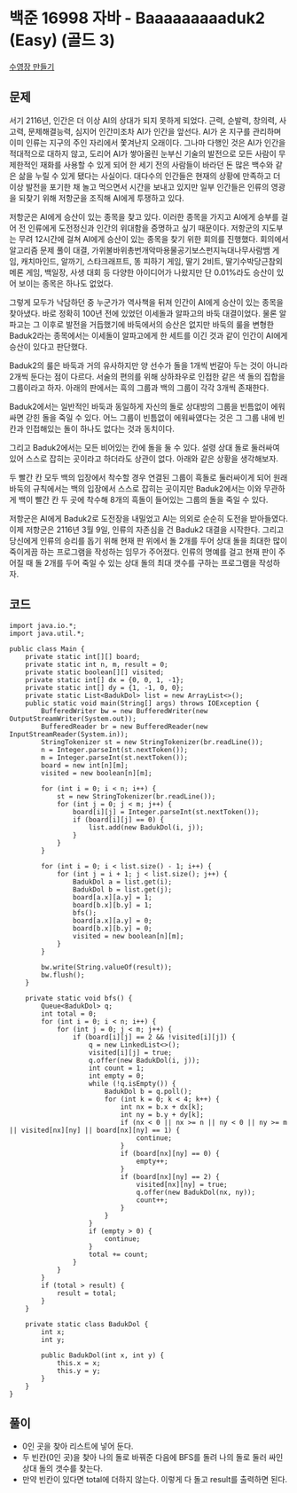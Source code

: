 # 백준 16998 자바 - Baaaaaaaaaduk2 (Easy) (골드 3)

[수영장 만들기](https://www.acmicpc.net/problem/16998)

## 문제

서기 2116년, 인간은 더 이상 AI의 상대가 되지 못하게 되었다. 근력, 순발력, 창의력, 사고력, 문제해결능력, 심지어 인간미조차 AI가 인간을 앞선다. AI가 온 지구를 관리하며 이미 인류는 지구의 주인 자리에서 쫓겨난지 오래이다. 그나마 다행인 것은 AI가 인간을 적대적으로 대하지 않고, 도리어 AI가 쌓아올린 눈부신 기술의 발전으로 모든 사람이 무제한적인 재화를 사용할 수 있게 되어 한 세기 전의 사람들이 바라던 돈 많은 백수와 같은 삶을 누릴 수 있게 됐다는 사실이다. 대다수의 인간들은 현재의 상황에 만족하고 더 이상 발전을 포기한 채 놀고 먹으면서 시간을 보내고 있지만 일부 인간들은 인류의 영광을 되찾기 위해 저항군을 조직해 AI에게 투쟁하고 있다.

저항군은 AI에게 승산이 있는 종목을 찾고 있다. 이러한 종목을 가지고 AI에게 승부를 걸어 전 인류에게 도전정신과 인간의 위대함을 증명하고 싶기 때문이다. 저항군의 지도부는 무려 12시간에 걸쳐 AI에게 승산이 있는 종목을 찾기 위한 회의를 진행했다. 회의에서 알고리즘 문제 풀이 대결, 가위불바위총번개악마용물공기보스펀지늑대나무사람뱀 게임, 캐치마인드, 알까기, 스타크래프트, 똥 피하기 게임, 딸기 2비트, 딸기수박당근참외메론 게임, 백일장, 사생 대회 등 다양한 아이디어가 나왔지만 단 0.01%라도 승산이 있어 보이는 종목은 하나도 없었다.

그렇게 모두가 낙담하던 중 누군가가 역사책을 뒤져 인간이 AI에게 승산이 있는 종목을 찾아냈다. 바로 정확히 100년 전에 있었던 이세돌과 알파고의 바둑 대결이었다. 물론 알파고는 그 이후로 발전을 거듭했기에 바둑에서의 승산은 없지만 바둑의 룰을 변형한 Baduk2라는 종목에서는 이세돌이 알파고에게 한 세트를 이긴 것과 같이 인간이 AI에게 승산이 있다고 판단했다.

Baduk2의 룰은 바둑과 거의 유사하지만 양 선수가 돌을 1개씩 번갈아 두는 것이 아니라 2개씩 둔다는 점이 다르다. 서술의 편의를 위해 상하좌우로 인접한 같은 색 돌의 집합을 그룹이라고 하자. 아래의 판에서는 흑의 그룹과 백의 그룹이 각각 3개씩 존재한다.

 

Baduk2에서는 일반적인 바둑과 동일하게 자신의 돌로 상대방의 그룹을 빈틈없이 에워싸면 갇힌 돌을 죽일 수 있다. 어느 그룹이 빈틈없이 에워싸였다는 것은 그 그룹 내에 빈 칸과 인접해있는 돌이 하나도 없다는 것과 동치이다.


그리고 Baduk2에서는 모든 비어있는 칸에 돌을 둘 수 있다. 설령 상대 돌로 둘러싸여 있어 스스로 잡히는 곳이라고 하더라도 상관이 없다. 아래와 같은 상황을 생각해보자.

 

두 빨간 칸 모두 백의 입장에서 착수할 경우 연결된 그룹이 흑돌로 둘러싸이게 되어 원래 바둑의 규칙에서는 백의 입장에서 스스로 잡히는 곳이지만 Baduk2에서는 이와 무관하게 백이 빨간 칸 두 곳에 착수해 8개의 흑돌이 들어있는 그룹의 돌을 죽일 수 있다.

저항군은 AI에게 Baduk2로 도전장을 내밀었고 AI는 의외로 순순히 도전을 받아들였다. 이제 저항군은 2116년 3월 9일, 인류의 자존심을 건 Baduk2 대결을 시작한다. 그리고 당신에게 인류의 승리를 돕기 위해 현재 판 위에서 돌 2개를 두어 상대 돌을 최대한 많이 죽이게끔 하는 프로그램을 작성하는 임무가 주어졌다. 인류의 명예를 걸고 현재 판이 주어질 때 돌 2개를 두어 죽일 수 있는 상대 돌의 최대 갯수를 구하는 프로그램을 작성하자.

## 코드

```
import java.io.*;
import java.util.*;

public class Main {
    private static int[][] board;
    private static int n, m, result = 0;
    private static boolean[][] visited;
    private static int[] dx = {0, 0, 1, -1};
    private static int[] dy = {1, -1, 0, 0};
    private static List<BadukDol> list = new ArrayList<>();
    public static void main(String[] args) throws IOException {
        BufferedWriter bw = new BufferedWriter(new OutputStreamWriter(System.out));
        BufferedReader br = new BufferedReader(new InputStreamReader(System.in));
        StringTokenizer st = new StringTokenizer(br.readLine());
        n = Integer.parseInt(st.nextToken());
        m = Integer.parseInt(st.nextToken());
        board = new int[n][m];
        visited = new boolean[n][m];

        for (int i = 0; i < n; i++) {
            st = new StringTokenizer(br.readLine());
            for (int j = 0; j < m; j++) {
                board[i][j] = Integer.parseInt(st.nextToken());
                if (board[i][j] == 0) {
                    list.add(new BadukDol(i, j));
                }
            }
        }

        for (int i = 0; i < list.size() - 1; i++) {
            for (int j = i + 1; j < list.size(); j++) {
                BadukDol a = list.get(i);
                BadukDol b = list.get(j);
                board[a.x][a.y] = 1;
                board[b.x][b.y] = 1;
                bfs();
                board[a.x][a.y] = 0;
                board[b.x][b.y] = 0;
                visited = new boolean[n][m];
            }
        }

        bw.write(String.valueOf(result));
        bw.flush();
    }

    private static void bfs() {
        Queue<BadukDol> q;
        int total = 0;
        for (int i = 0; i < n; i++) {
            for (int j = 0; j < m; j++) {
                if (board[i][j] == 2 && !visited[i][j]) {
                    q = new LinkedList<>();
                    visited[i][j] = true;
                    q.offer(new BadukDol(i, j));
                    int count = 1;
                    int empty = 0;
                    while (!q.isEmpty()) {
                        BadukDol b = q.poll();
                        for (int k = 0; k < 4; k++) {
                            int nx = b.x + dx[k];
                            int ny = b.y + dy[k];
                            if (nx < 0 || nx >= n || ny < 0 || ny >= m || visited[nx][ny] || board[nx][ny] == 1) {
                                continue;
                            }
                            if (board[nx][ny] == 0) {
                                empty++;
                            }
                            if (board[nx][ny] == 2) {
                                visited[nx][ny] = true;
                                q.offer(new BadukDol(nx, ny));
                                count++;
                            }
                        }
                    }
                    if (empty > 0) {
                        continue;
                    }
                    total += count;
                }
            }
        }
        if (total > result) {
            result = total;
        }
    }

    private static class BadukDol {
        int x;
        int y;

        public BadukDol(int x, int y) {
            this.x = x;
            this.y = y;
        }
    }
}
```

## 풀이

- 0인 곳을 찾아 리스트에 넣어 둔다. 
- 두 빈칸(0인 곳)을 찾아 나의 돌로 바꿔준 다음에 BFS를 돌려 나의 돌로 둘러 싸인 상대 돌의 갯수를 찾는다. 
- 만약 빈칸이 있다면 total에 더하지 않는다. 이렇게 다 돌고 result를 출력하면 된다. 